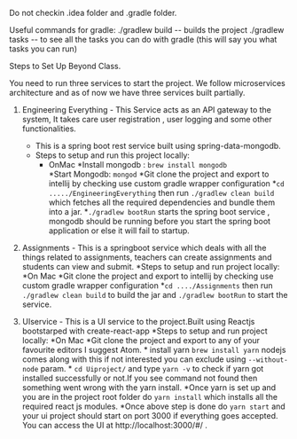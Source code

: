 Do not checkin .idea folder and .gradle folder.

Useful commands for gradle:
./gradlew build -- builds the project
./gradlew tasks -- to see all the tasks you can do with gradle (this will say you what tasks you can run)

Steps to Set Up Beyond Class.

You need to run three services to start the project. We follow microservices architecture and as of now we have three services built partially.

1. Engineering Everything - This Service acts as an API gateway to the system, It takes care user registration , user logging and some other functionalities.
    * This is a spring boot rest service built using spring-data-mongodb.
    * Steps to setup and run this project locally:  
        * OnMac
            *Install mongodb : ```brew install mongodb```   
            *Start Mongodb: ```mongod```
            *Git clone the project and export to intellij by checking use custom gradle wrapper configuration
            *```cd ...../EngineeringEverything``` then run ```./gradlew clean build``` which fetches all the required dependencies and bundle them into a jar.
            *```./gradlew bootRun``` starts the spring boot service , mongodb should be running before you start the spring boot application or else 
                it will fail to startup.

2. Assignments - This is a springboot service which deals with all the things related to assignments, teachers can create assignments and 
students can view and submit.
    *Steps to setup and run project locally:
        *On Mac
            *Git clone the project and export to intellij by checking use custom gradle wrapper configuration
            *```cd ..../Assignments``` then run ```./gradlew clean build``` to build the jar and ```./gradlew bootRun``` to start the service.

3. UIservice - This is a UI service to the project.Built using Reactjs bootstarped with create-react-app
    *Steps to setup and run project locally:
        *On Mac
            *Git clone the project and export to any of your favourite editors I suggest Atom.
            * install yarn ```brew install yarn``` nodejs comes along with this if not interested you can exclude using ```--without-node``` param.
            * ```cd Uiproject/``` and type ```yarn -v``` to check if yarn got installed successfully or not.If you see command not found then something went 
                wrong with the yarn install.
            *Once yarn is set up and you are in the project root folder do ```yarn install``` which installs all the required react js modules.
            *Once above step is done do ```yarn start``` and your ui project should start on port 3000 if everything goes accepted. You can access the UI at
             http://localhost:3000/#/ .
        